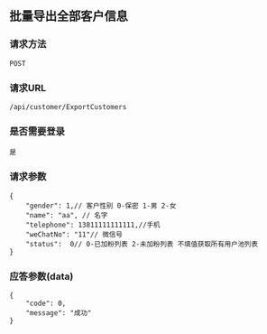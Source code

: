 ## 批量导出全部客户信息
### 请求方法
    POST

### 请求URL
    /api/customer/ExportCustomers
    
### 是否需要登录
    是

### 请求参数

    {
        "gender": 1,// 客户性别 0-保密 1-男 2-女
        "name": "aa", // 名字
        "telephone": 13811111111111,//手机
        "weChatNo": "11"// 微信号
        "status":  0// 0-已加粉列表 2-未加粉列表 不填值获取所有用户池列表
    }

### 应答参数(data)

    {
        "code": 0,
        "message": "成功"
    }
